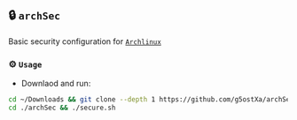 ## 🔒 `archSec`
Basic security configuration for [`Archlinux`](https://archlinux.org)

### ⚙️ `Usage`
- Downlaod and run:
```bash
cd ~/Downloads && git clone --depth 1 https://github.com/g5ostXa/archSec.git
cd ./archSec && ./secure.sh
```

